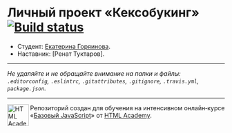 # Личный проект «Кексобукинг» [![Build status][travis-image]][travis-url]

* Студент: [Екатерина Горяинова](https://up.htmlacademy.ru/javascript/9/user/276737).
* Наставник: [Ренат Туктаров].

---

_Не удаляйте и не обращайте внимание на папки и файлы:_<br>
_`.editorconfig`, `.eslintrc`, `.gitattributes`, `.gitignore`, `.travis.yml`, `package.json`._

---

<a href="https://htmlacademy.ru/intensive/javascript"><img align="left" width="50" height="50" title="HTML Academy" src="https://up.htmlacademy.ru/static/img/intensive/javascript/logo-for-github.svg"></a>

Репозиторий создан для обучения на интенсивном онлайн‑курсе «[Базовый JavaScript](https://htmlacademy.ru/intensive/javascript)» от [HTML Academy](https://htmlacademy.ru).

[travis-image]: https://travis-ci.org/htmlacademy-javascript/276737-keksobooking.svg?branch=master
[travis-url]: https://travis-ci.org/htmlacademy-javascript/276737-keksobooking
